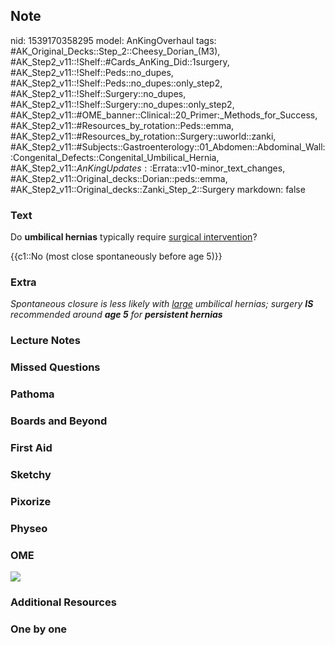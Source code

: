 ## Note
nid: 1539170358295
model: AnKingOverhaul
tags: #AK_Original_Decks::Step_2::Cheesy_Dorian_(M3), #AK_Step2_v11::!Shelf::#Cards_AnKing_Did::1surgery, #AK_Step2_v11::!Shelf::Peds::no_dupes, #AK_Step2_v11::!Shelf::Peds::no_dupes::only_step2, #AK_Step2_v11::!Shelf::Surgery::no_dupes, #AK_Step2_v11::!Shelf::Surgery::no_dupes::only_step2, #AK_Step2_v11::#OME_banner::Clinical::20_Primer:_Methods_for_Success, #AK_Step2_v11::#Resources_by_rotation::Peds::emma, #AK_Step2_v11::#Resources_by_rotation::Surgery::uworld::zanki, #AK_Step2_v11::#Subjects::Gastroenterology::01_Abdomen::Abdominal_Wall::Congenital_Defects::Congenital_Umbilical_Hernia, #AK_Step2_v11::$AnKingUpdates::$Errata::v10-minor_text_changes, #AK_Step2_v11::Original_decks::Dorian::peds::emma, #AK_Step2_v11::Original_decks::Zanki_Step_2::Surgery
markdown: false

### Text
Do <b>umbilical hernias</b> typically require <u>surgical
intervention</u>?
<div>
  {{c1::No (most close spontaneously before age 5)}}
</div>

### Extra
<i>Spontaneous closure is less likely with</i> <u style=
"font-style: italic;">large</u> <i>umbilical hernias; surgery
<b>IS</b> recommended around</i> <b style="font-style: italic;">age
5</b> <i>for</i> <b style="font-style: italic;">persistent
hernias</b>

### Lecture Notes


### Missed Questions


### Pathoma


### Boards and Beyond


### First Aid


### Sketchy


### Pixorize


### Physeo


### OME
<div class="ome-widget">
  <a href="https://onlinemeded.org/spa/surgery?ref=anki"><img src=
  "_OME_AnkiFlashcards_Topic_5.png"></a>
</div>

### Additional Resources


### One by one

